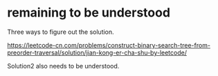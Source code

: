 # remaining to be understood

Three ways to figure out the solution.

https://leetcode-cn.com/problems/construct-binary-search-tree-from-preorder-traversal/solution/jian-kong-er-cha-shu-by-leetcode/

Solution2 also needs to be understood.
